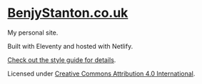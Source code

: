 # [BenjyStanton.co.uk](https://www.benjystanton.co.uk/)

My personal site.

Built with Eleventy and hosted with Netlify.

[Check out the style guide for details](https://www.benjystanton.co.uk/style-guide/).

Licensed under [Creative Commons Attribution 4.0 International](https://creativecommons.org/licenses/by/4.0/).
